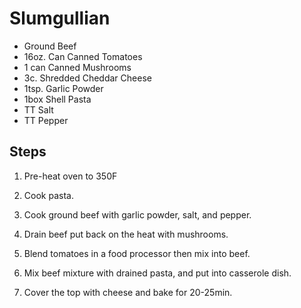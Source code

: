 # Slumgullian

* Ground Beef
* 16oz. Can Canned Tomatoes
* 1 can Canned Mushrooms
* 3c. Shredded Cheddar Cheese
* 1tsp. Garlic Powder
* 1box Shell Pasta
* TT Salt
* TT Pepper

## Steps

1. Pre-heat oven to 350F 

2. Cook pasta.

3. Cook ground beef with garlic powder, salt, and pepper.

4. Drain beef put back on the heat with mushrooms.

5. Blend tomatoes in a food processor then mix into beef.

6. Mix beef mixture with drained pasta, and put into casserole dish.

7. Cover the top with cheese and bake for 20-25min.
